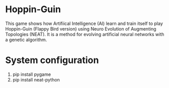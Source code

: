 # Hoppin-Guin
This game shows how Artifiical Intelligence (AI) learn and train itself to play Hoppin-Guin (Flappy Bird version) using Neuro Evolution of Augmenting Topologies (NEAT). It is a method for evolving artificial neural networks with a genetic algorithm.
# System configuration
1. pip install pygame
2. pip install neat-python
